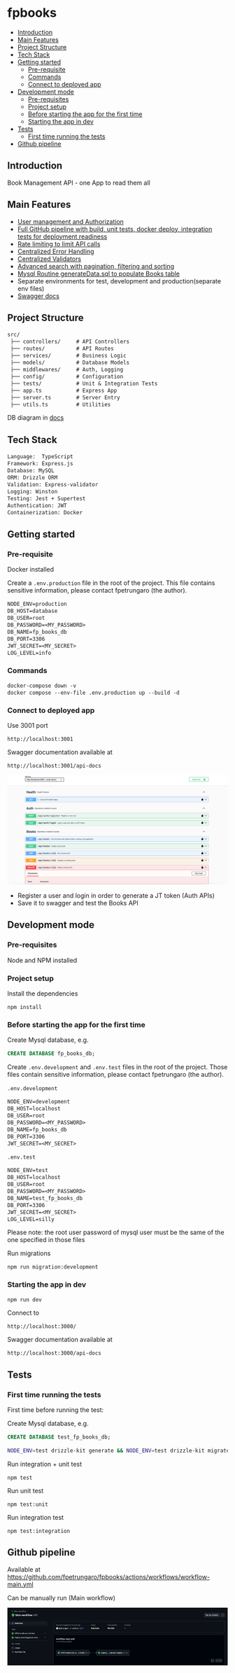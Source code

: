 # fpbooks

- [Introduction](#introduction)
- [Main Features](#main-features)
- [Project Structure](#project-structure)
- [Tech Stack](#tech-stack)
- [Getting started](#getting-started)
   * [Pre-requisite](#pre-requisite)
   * [Commands](#commands)
   * [Connect to deployed app](#connect-to-deployed-app)
- [Development mode](#development-mode)
   * [Pre-requisites](#pre-requisites)
   * [Project setup](#project-setup)
   * [Before starting the app for the first time](#before-starting-the-app-for-the-first-time)
   * [Starting the app in dev](#starting-the-app-in-dev)
- [Tests](#tests)
   * [First time running the tests](#first-time-running-the-tests)
- [Github pipeline](#github-pipeline)

## Introduction

Book Management API - one App to read them all

## Main Features

- [User management and Authorization](src/services/userService.ts)
- [Full GitHub pipeline with build, unit tests, docker deploy, integration tests for deployment readiness](.github/workflows/workflow-main.yml)
- [Rate limiting to limit API calls](src/middlewares/rateLimiter.ts)
- [Centralized Error Handling](src/middlewares/errorHandler.ts)
- [Centralized Validators](src/middlewares/bookValidator.ts)
- [Advanced search with pagination, filtering and sorting](src/services/bookService.ts)
- [Mysql Routine generateData.sql to populate Books table](script/generateData.sql)
- Separate environments for test, development and production(separate env files)
- [Swagger docs](src/config/swagger.ts)


## Project Structure

```text
src/
 ├── controllers/     # API Controllers
 ├── routes/          # API Routes
 ├── services/        # Business Logic
 ├── models/          # Database Models
 ├── middlewares/     # Auth, Logging
 ├── config/          # Configuration
 ├── tests/           # Unit & Integration Tests
 ├── app.ts           # Express App
 ├── server.ts        # Server Entry
 ├── utils.ts         # Utilities
```
DB diagram in [docs](docs/db_digram.png)

## Tech Stack

```text
Language:  TypeScript
Framework: Express.js
Database: MySQL
ORM: Drizzle ORM
Validation: Express-validator
Logging: Winston
Testing: Jest + Supertest
Authentication: JWT
Containerization: Docker
```

## Getting started

### Pre-requisite
Docker installed

Create a `.env.production` file in the root of the project.
This file contains sensitive information, please contact fpetrungaro (the author).

```text
NODE_ENV=production
DB_HOST=database
DB_USER=root
DB_PASSWORD=<MY_PASSWORD>
DB_NAME=fp_books_db
DB_PORT=3306
JWT_SECRET=<MY_SECRET>
LOG_LEVEL=info
```

### Commands

```shell
docker-compose down -v
docker compose --env-file .env.production up --build -d
```

### Connect to deployed app
Use 3001 port

```text
http://localhost:3001
```

Swagger documentation available at
```http request
http://localhost:3001/api-docs
```
![swagger](docs/swagger.png)

- Register a user and login in order to generate a JT token (Auth APIs)
- Save it to swagger and test the Books API

## Development mode

### Pre-requisites

Node and NPM installed

### Project setup

Install the dependencies
```shell
npm install
```

### Before starting the app for the first time

Create Mysql database, e.g.
```sql
CREATE DATABASE fp_books_db;
```
Create `.env.development` and `.env.test` files in the root of the project.
Those files contain sensitive information, please contact fpetrungaro (the author).

`.env.development`
```text
NODE_ENV=development
DB_HOST=localhost
DB_USER=root
DB_PASSWORD=<MY_PASSWORD>
DB_NAME=fp_books_db
DB_PORT=3306
JWT_SECRET=<MY_SECRET>
```
`.env.test`
```text
NODE_ENV=test
DB_HOST=localhost
DB_USER=root
DB_PASSWORD=<MY_PASSWORD>
DB_NAME=test_fp_books_db
DB_PORT=3306
JWT_SECRET=<MY_SECRET>
LOG_LEVEL=silly
```

Please note: the root user password of mysql user must be the same of the one specified in those files

Run migrations

```shell
npm run migration:development
```

### Starting the app in dev

```shell
npm run dev
```

Connect to

```http request
http://localhost:3000/
```

Swagger documentation available at
```http request
http://localhost:3000/api-docs
```


## Tests

### First time running the tests
First time before running the test:

Create Mysql database, e.g.
```sql
CREATE DATABASE test_fp_books_db;
```

```sh
NODE_ENV=test drizzle-kit generate && NODE_ENV=test drizzle-kit migrate
```


Run integration + unit test
```shell
npm test
```

Run unit test
```shell
npm test:unit
```

Run integration test
```shell
npm test:integration
```

## Github pipeline
Available at
https://github.com/fpetrungaro/fpbooks/actions/workflows/workflow-main.yml

Can be manually run (Main workflow)

![github_pipeline](docs/github_pipeline.png)

